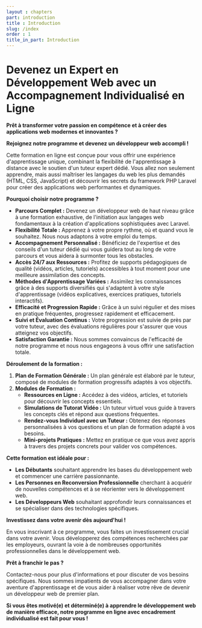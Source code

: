 ```yaml
---
layout : chapters
part: introduction
title : Introduction
slug: /index
order : 1
title_in_part: Introduction
---
```

  
# Devenez un Expert en Développement Web avec un Accompagnement Individualisé en Ligne

**Prêt à transformer votre passion en compétence et à créer des applications web modernes et innovantes ?**

**Rejoignez notre programme et devenez un développeur web accompli !**

Cette formation en ligne est conçue pour vous offrir une expérience d'apprentissage unique, combinant la flexibilité de l'apprentissage à distance avec le soutien d'un tuteur expert dédié. Vous allez non seulement apprendre, mais aussi maîtriser les langages du web les plus demandés (HTML, CSS, JavaScript) et découvrir les secrets du framework PHP Laravel pour créer des applications web performantes et dynamiques.

**Pourquoi choisir notre programme ?**

* **Parcours Complet :** Devenez un développeur web de haut niveau grâce à une formation exhaustive, de l'initiation aux langages web fondamentaux à la création d'applications sophistiquées avec Laravel.
* **Flexibilité Totale :** Apprenez à votre propre rythme, où et quand vous le souhaitez. Nous nous adaptons à votre emploi du temps.
* **Accompagnement Personnalisé :** Bénéficiez de l'expertise et des conseils d'un tuteur dédié qui vous guidera tout au long de votre parcours et vous aidera à surmonter tous les obstacles.
* **Accès 24/7 aux Ressources :** Profitez de supports pédagogiques de qualité (vidéos, articles, tutoriels) accessibles à tout moment pour une meilleure assimilation des concepts.
* **Méthodes d'Apprentissage Variées :** Assimilez les connaissances grâce à des supports diversifiés qui s'adaptent à votre style d'apprentissage (vidéos explicatives, exercices pratiques, tutoriels interactifs).
* **Efficacité et Progression Rapide :** Grâce à un suivi régulier et des mises en pratique fréquentes, progressez rapidement et efficacement.
* **Suivi et Évaluation Continus :** Votre progression est suivie de près par votre tuteur, avec des évaluations régulières pour s'assurer que vous atteignez vos objectifs.
* **Satisfaction Garantie :** Nous sommes convaincus de l'efficacité de notre programme et nous nous engageons à vous offrir une satisfaction totale.

**Déroulement de la formation :**

1. **Plan de Formation Générale :** Un plan générale est élaboré par le tuteur, composé de modules de formation progressifs adaptés à vos objectifs.
2. **Modules de Formation :**
    * **Ressources en Ligne :** Accédez à des vidéos, articles, et tutoriels pour découvrir les concepts essentiels.
    * **Simulations de Tutorat Vidéo :** Un tuteur virtuel vous guide à travers les concepts clés et répond aux questions fréquentes.
    * **Rendez-vous Individuel avec un Tuteur :** Obtenez des réponses personnalisées à vos questions et un plan de formation adapté à vos besoins.
    * **Mini-projets Pratiques :** Mettez en pratique ce que vous avez appris à travers des projets concrets pour valider vos compétences.




**Cette formation est idéale pour :**

* **Les Débutants** souhaitant apprendre les bases du développement web et commencer une carrière passionnante.
* **Les Personnes en Reconversion Professionnelle** cherchant à acquérir de nouvelles compétences et à se réorienter vers le développement web.
* **Les Développeurs Web** souhaitant approfondir leurs connaissances et se spécialiser dans des technologies spécifiques.

**Investissez dans votre avenir dès aujourd'hui !**

En vous inscrivant à ce programme, vous faites un investissement crucial dans votre avenir. Vous développerez des compétences recherchées par les employeurs, ouvrant la voie à de nombreuses opportunités professionnelles dans le développement web.

**Prêt à franchir le pas ?**

Contactez-nous pour plus d'informations et pour discuter de vos besoins spécifiques. Nous sommes impatients de vous accompagner dans votre aventure d'apprentissage et de vous aider à réaliser votre rêve de devenir un développeur web de premier plan.

**Si vous êtes motivé(e) et déterminé(e) à apprendre le développement web de manière efficace, notre programme en ligne avec encadrement individualisé est fait pour vous !**